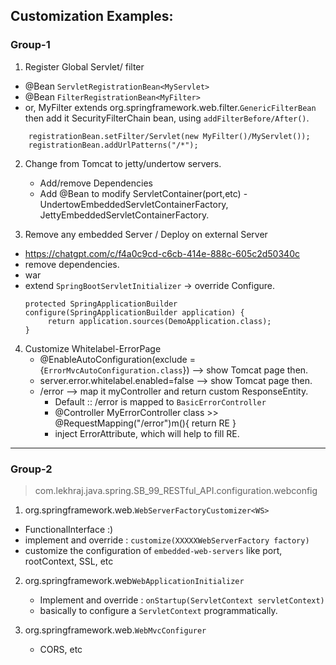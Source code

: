 ## Customization Examples:

### Group-1
1. Register Global Servlet/ filter
 - @Bean `ServletRegistrationBean<MyServlet>`
 - @Bean `FilterRegistrationBean<MyFilter>` 
 - or, MyFilter extends org.springframework.web.filter.`GenericFilterBean` then add it SecurityFilterChain bean, using `addFilterBefore/After()`.
```
    registrationBean.setFilter/Servlet(new MyFilter()/MyServlet());
    registrationBean.addUrlPatterns("/*");
```

2. Change from Tomcat to jetty/undertow servers.
   - Add/remove Dependencies
   - Add @Bean to modify ServletContainer(port,etc) - UndertowEmbeddedServletContainerFactory, JettyEmbeddedServletContainerFactory.

3. Remove any embedded Server / Deploy on external Server
- https://chatgpt.com/c/f4a0c9cd-c6cb-414e-888c-605c2d50340c
- remove dependencies.
- <packaging>war</packaging>
- extend `SpringBootServletInitializer` -> override Configure.
   ```
   protected SpringApplicationBuilder configure(SpringApplicationBuilder application) {
        return application.sources(DemoApplication.class);
   }
   ```
4. Customize Whitelabel-ErrorPage
    - @EnableAutoConfiguration(exclude = {`ErrorMvcAutoConfiguration.class`}) --> show Tomcat page then.
    - server.error.whitelabel.enabled=false --> show Tomcat page then.
    - /error --> map it myController and return custom ResponseEntity.
      - Default :: /error is mapped to `BasicErrorController`
      - @Controller MyErrorController class >> @RequestMapping("/error")m(){ return RE }
      - inject ErrorAttribute, which will help to fill RE.

---
### Group-2 
> com.lekhraj.java.spring.SB_99_RESTful_API.configuration.webconfig

1. org.springframework.web.`WebServerFactoryCustomizer<WS>` 
  - FunctionalInterface :)
  - implement and override : `customize(XXXXXWebServerFactory factory)`
  - customize the configuration of `embedded-web-servers` like port, rootContext, SSL, etc

2. org.springframework.web`WebApplicationInitializer` 
   - Implement and override : `onStartup(ServletContext servletContext)`
   - basically to configure a `ServletContext` programmatically.

3. org.springframework.web.`WebMvcConfigurer`
   - CORS, etc
